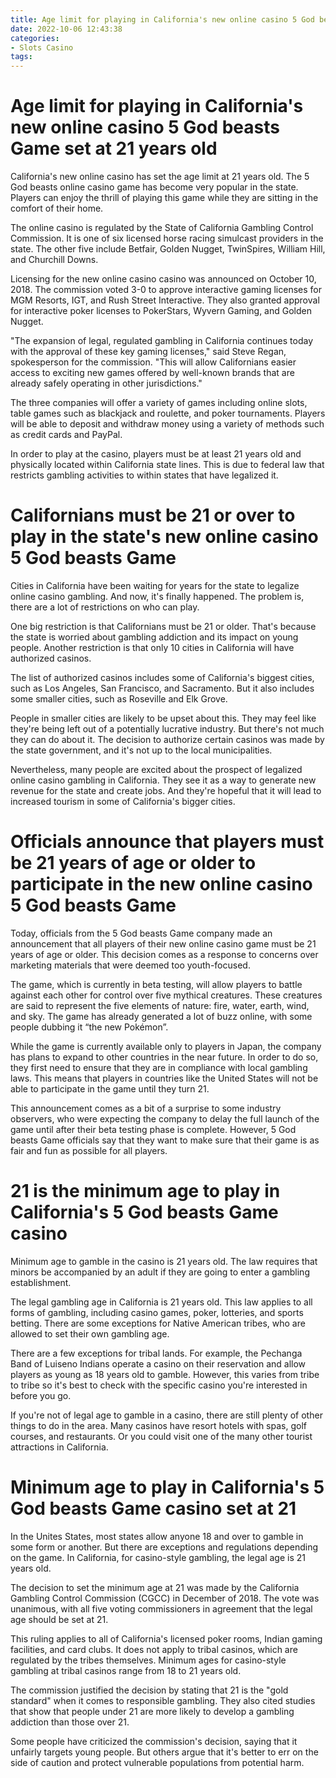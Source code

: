 ```yaml
---
title: Age limit for playing in California's new online casino 5 God beasts Game set at 21 years old
date: 2022-10-06 12:43:38
categories:
- Slots Casino
tags:
---
```



# Age limit for playing in California's new online casino 5 God beasts Game set at 21 years old

California's new online casino has set the age limit at 21 years old. The 5 God beasts online casino game has become very popular in the state. Players can enjoy the thrill of playing this game while they are sitting in the comfort of their home.

The online casino is regulated by the State of California Gambling Control Commission. It is one of six licensed horse racing simulcast providers in the state. The other five include Betfair, Golden Nugget, TwinSpires, William Hill, and Churchill Downs.

Licensing for the new online casino casino was announced on October 10, 2018. The commission voted 3-0 to approve interactive gaming licenses for MGM Resorts, IGT, and Rush Street Interactive. They also granted approval for interactive poker licenses to PokerStars, Wyvern Gaming, and Golden Nugget.

"The expansion of legal, regulated gambling in California continues today with the approval of these key gaming licenses," said Steve Regan, spokesperson for the commission. "This will allow Californians easier access to exciting new games offered by well-known brands that are already safely operating in other jurisdictions."

The three companies will offer a variety of games including online slots, table games such as blackjack and roulette, and poker tournaments. Players will be able to deposit and withdraw money using a variety of methods such as credit cards and PayPal.

In order to play at the casino, players must be at least 21 years old and physically located within California state lines. This is due to federal law that restricts gambling activities to within states that have legalized it.

# Californians must be 21 or over to play in the state's new online casino 5 God beasts Game
Cities in California have been waiting for years for the state to legalize online casino gambling. And now, it's finally happened. The problem is, there are a lot of restrictions on who can play.

One big restriction is that Californians must be 21 or older. That's because the state is worried about gambling addiction and its impact on young people. Another restriction is that only 10 cities in California will have authorized casinos.

The list of authorized casinos includes some of California's biggest cities, such as Los Angeles, San Francisco, and Sacramento. But it also includes some smaller cities, such as Roseville and Elk Grove.

People in smaller cities are likely to be upset about this. They may feel like they're being left out of a potentially lucrative industry. But there's not much they can do about it. The decision to authorize certain casinos was made by the state government, and it's not up to the local municipalities.

Nevertheless, many people are excited about the prospect of legalized online casino gambling in California. They see it as a way to generate new revenue for the state and create jobs. And they're hopeful that it will lead to increased tourism in some of California's bigger cities.

# Officials announce that players must be 21 years of age or older to participate in the new online casino 5 God beasts Game

Today, officials from the 5 God beasts Game company made an announcement that all players of their new online casino game must be 21 years of age or older. This decision comes as a response to concerns over marketing materials that were deemed too youth-focused.

The game, which is currently in beta testing, will allow players to battle against each other for control over five mythical creatures. These creatures are said to represent the five elements of nature: fire, water, earth, wind, and sky. The game has already generated a lot of buzz online, with some people dubbing it “the new Pokémon”.

While the game is currently available only to players in Japan, the company has plans to expand to other countries in the near future. In order to do so, they first need to ensure that they are in compliance with local gambling laws. This means that players in countries like the United States will not be able to participate in the game until they turn 21.

This announcement comes as a bit of a surprise to some industry observers, who were expecting the company to delay the full launch of the game until after their beta testing phase is complete. However, 5 God beasts Game officials say that they want to make sure that their game is as fair and fun as possible for all players.

# 21 is the minimum age to play in California's 5 God beasts Game casino

Minimum age to gamble in the casino is 21 years old. The law requires that minors be accompanied by an adult if they are going to enter a gambling establishment.

The legal gambling age in California is 21 years old. This law applies to all forms of gambling, including casino games, poker, lotteries, and sports betting. There are some exceptions for Native American tribes, who are allowed to set their own gambling age.

There are a few exceptions for tribal lands. For example, the Pechanga Band of Luiseno Indians operate a casino on their reservation and allow players as young as 18 years old to gamble. However, this varies from tribe to tribe so it's best to check with the specific casino you're interested in before you go.

If you're not of legal age to gamble in a casino, there are still plenty of other things to do in the area. Many casinos have resort hotels with spas, golf courses, and restaurants. Or you could visit one of the many other tourist attractions in California.

# Minimum age to play in California's 5 God beasts Game casino set at 21

In the Unites States, most states allow anyone 18 and over to gamble in some form or another. But there are exceptions and regulations depending on the game. In California, for casino-style gambling, the legal age is 21 years old.

The decision to set the minimum age at 21 was made by the California Gambling Control Commission (CGCC) in December of 2018. The vote was unanimous, with all five voting commissioners in agreement that the legal age should be set at 21.

This ruling applies to all of California's licensed poker rooms, Indian gaming facilities, and card clubs. It does not apply to tribal casinos, which are regulated by the tribes themselves. Minimum ages for casino-style gambling at tribal casinos range from 18 to 21 years old.

The commission justified the decision by stating that 21 is the "gold standard" when it comes to responsible gambling. They also cited studies that show that people under 21 are more likely to develop a gambling addiction than those over 21.

Some people have criticized the commission's decision, saying that it unfairly targets young people. But others argue that it's better to err on the side of caution and protect vulnerable populations from potential harm.